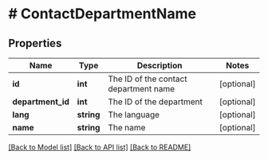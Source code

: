 # # ContactDepartmentName

## Properties

Name | Type | Description | Notes
------------ | ------------- | ------------- | -------------
**id** | **int** | The ID of the contact department name | [optional] 
**department_id** | **int** | The ID of the department | [optional] 
**lang** | **string** | The language | [optional] 
**name** | **string** | The name | [optional] 

[[Back to Model list]](../../README.md#documentation-for-models) [[Back to API list]](../../README.md#documentation-for-api-endpoints) [[Back to README]](../../README.md)


